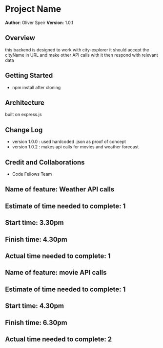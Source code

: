 # Project Name

**Author**: Oliver Speir
**Version**: 1.0.1 

## Overview
this backend is designed to work with city-explorer
it should accept the cityName in URL and make other API calls with it then respond with relevant data 

## Getting Started
- npm install after cloning 

## Architecture
built on express.js 

## Change Log
- version 1.0.0 : used hardcoded .json as proof of concept
- version 1.0.2 : makes api calls for movies and weather forecast

## Credit and Collaborations
- Code Fellows Team

## Name of feature: Weather API calls 

## Estimate of time needed to complete: 1

## Start time: 3.30pm

## Finish time: 4.30pm

## Actual time needed to complete: 1 
## Name of feature: movie API calls 

## Estimate of time needed to complete: 1

## Start time: 4.30pm

## Finish time: 6.30pm

## Actual time needed to complete: 2

